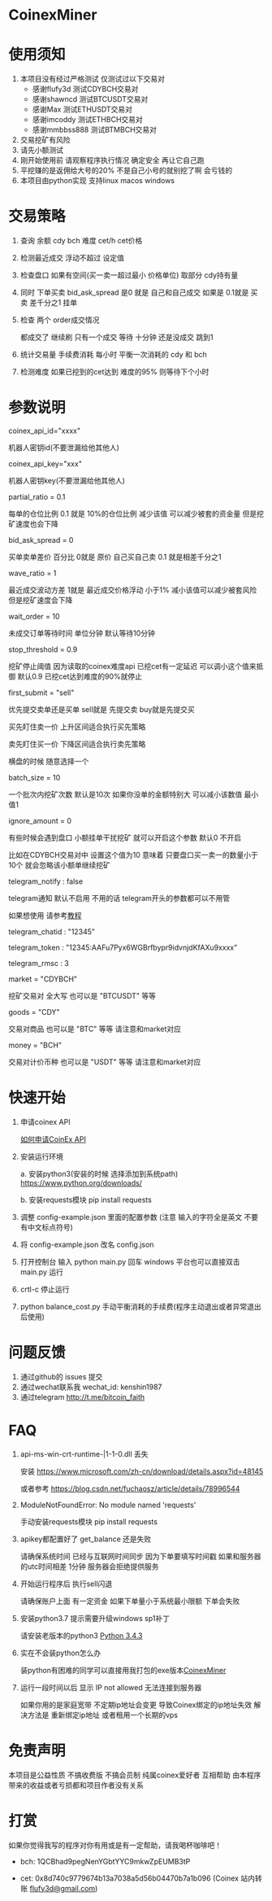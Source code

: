 # CoinexMiner

# 使用须知
1. 本项目没有经过严格测试 仅测试过以下交易对
	* 感谢flufy3d 测试CDYBCH交易对
	* 感谢shawncd 测试BTCUSDT交易对
	* 感谢Max     测试ETHUSDT交易对
	* 感谢imcoddy 测试ETHBCH交易对
	* 感谢mmbbss888 测试BTMBCH交易对
2. 交易挖矿有风险
3. 请先小额测试
4. 刚开始使用前 请观察程序执行情况 确定安全 再让它自己跑
5. 平挖赚的是返佣给大号的20% 不是自己小号的就别挖了啊 会亏钱的
6. 本项目由python实现 支持linux macos windows


# 交易策略

1. 查询 余额 cdy bch  难度 cet/h cet价格
2. 检测最近成交 浮动不超过 设定值
3. 检查盘口 如果有空间(买一卖一超过最小 价格单位) 取部分 cdy持有量 
4. 同时 下单买卖 bid_ask_spread 是0 就是 自己和自己成交 如果是 0.1就是 买卖 差千分之1 挂单
5. 检查 两个 order成交情况

	都成交了 继续刷
	只有一个成交 等待 十分钟 还是没成交 跳到1

6. 统计交易量 手续费消耗 每小时 平衡一次消耗的 cdy 和 bch

7. 检测难度 如果已挖到的cet达到 难度的95% 则等待下个小时



# 参数说明

coinex_api_id="xxxx"

机器人密钥id(不要泄漏给他其他人)


coinex_api_key="xxx"

机器人密钥key(不要泄漏给他其他人)


partial_ratio = 0.1

每单的仓位比例 0.1 就是 10%的仓位比例 减少该值 可以减少被套的资金量 但是挖矿速度也会下降


bid_ask_spread = 0 

买单卖单差价 百分比 0就是 原价 自己买自己卖 0.1 就是相差千分之1


wave_ratio = 1

最近成交波动方差 1就是 最近成交价格浮动 小于1% 减小该值可以减少被套风险 但是挖矿速度会下降


wait_order = 10

未成交订单等待时间 单位分钟 默认等待10分钟


stop_threshold = 0.9

挖矿停止阈值 因为读取的coinex难度api 已挖cet有一定延迟 可以调小这个值来抵御 默认0.9 已挖cet达到难度的90%就停止


first_submit =  "sell"

优先提交卖单还是买单  sell就是 先提交卖 buy就是先提交买

买先盯住卖一价 上升区间适合执行买先策略

卖先盯住买一价 下降区间适合执行卖先策略

横盘的时候 随意选择一个

batch_size = 10

一个批次内挖矿次数 默认是10次 如果你没单的金额特别大 可以减小该数值 最小值1

ignore_amount = 0

有些时候会遇到盘口 小额挂单干扰挖矿 就可以开启这个参数 默认0 不开启

比如在CDYBCH交易对中 设置这个值为10 意味着 只要盘口买一卖一的数量小于10个 就会忽略该小额单继续挖矿

telegram_notify : false

telegram通知 默认不启用 不用的话 telegram开头的参数都可以不用管

如果想使用 请参考[教程](https://www.forsomedefinition.com/automation/creating-telegram-bot-notifications/)

telegram_chatid : "12345"

telegram_token : "12345:AAFu7Pyx6WGBrfbypr9idvnjdKfAXu9xxxx"

telegram_rmsc : 3


market = "CDYBCH"

挖矿交易对 全大写 也可以是 "BTCUSDT" 等等


goods = "CDY"

交易对商品 也可以是 "BTC" 等等 请注意和market对应


money = "BCH"

交易对计价币种 也可以是 "USDT" 等等 请注意和market对应



# 快速开始

1. 申请coinex API
	
	[如何申请CoinEx API](https://github.com/flufy3d/CoinexMiner/wiki/%E5%A6%82%E4%BD%95%E7%94%B3%E8%AF%B7-CoinEx-API)

2. 安装运行环境

	a. 安装python3(安装的时候 选择添加到系统path)
		https://www.python.org/downloads/

	b. 安装requests模块
		pip install requests

3. 调整 config-example.json 里面的配置参数 (注意 输入的字符全是英文 不要有中文标点符号)

4. 将 config-example.json 改名 config.json

5. 
	打开控制台 输入 python main.py 回车
	windows 平台也可以直接双击 main.py 运行

6. crtl-c 停止运行

7. python balance_cost.py 手动平衡消耗的手续费(程序主动退出或者异常退出后使用)


# 问题反馈
1. 通过github的 issues 提交
2. 通过wechat联系我 wechat_id: kenshin1987
3. 通过telegram http://t.me/bitcoin_faith

# FAQ
1. api-ms-win-crt-runtime-|1-1-0.dll 丢失

	安装
		https://www.microsoft.com/zh-cn/download/details.aspx?id=48145

	或者参考
		https://blog.csdn.net/fuchaosz/article/details/78996544

2. ModuleNotFoundError: No module named 'requests'

	手动安装requests模块
		pip install requests

3. apikey都配置好了 get_balance 还是失败

	请确保系统时间 已经与互联网时间同步 因为下单要填写时间戳
	如果和服务器的utc时间相差 1分钟 服务器会拒绝提供服务

4. 开始运行程序后 执行sell闪退

	请确保账户上面 有一定资金 如果下单量小于系统最小限额 下单会失败

5. 安装python3.7 提示需要升级windows sp1补丁

	请安装老版本的python3  [Python 3.4.3](https://www.python.org/downloads/release/python-343/)

6. 实在不会装python怎么办

	装python有困难的同学可以直接用我打包的exe版本[CoinexMiner](https://github.com/flufy3d/CoinexMiner/releases)
		
7. 运行一段时间以后 显示 IP not allowed 无法连接到服务器
 
	如果你用的是家庭宽带 不定期ip地址会变更	 导致Coinex绑定的ip地址失效 解决方法是 重新绑定ip地址 或者租用一个长期的vps



# 免责声明
 本项目是公益性质 不搞收费版 不搞会员制 纯属coinex爱好者 互相帮助
 由本程序带来的收益或者亏损都和项目作者没有关系

# 打赏


如果你觉得我写的程序对你有用或是有一定帮助，请我喝杯咖啡吧！ 

* bch: 1QCBhad9pegNenYGbtYYC9mkwZpEUMB3tP

* cet: 0x8d740c9779674b13a7038a5d56b04470b7a1b096 (Coinex 站内转账 flufy3d@gmail.com)










